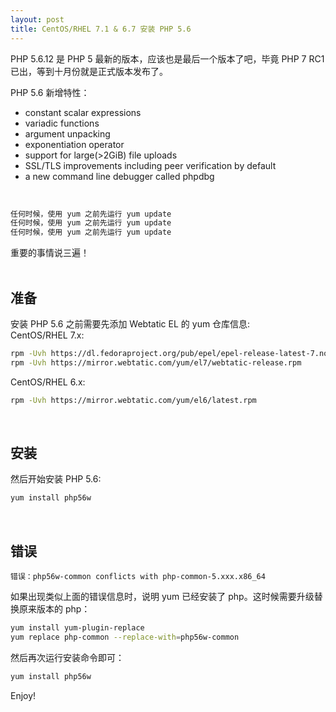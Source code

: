 ```yaml
---
layout: post
title: CentOS/RHEL 7.1 & 6.7 安装 PHP 5.6
---
```


PHP 5.6.12 是 PHP 5 最新的版本，应该也是最后一个版本了吧，毕竟 PHP 7 RC1 已出，等到十月份就是正式版本发布了。

PHP 5.6 新增特性：

- constant scalar expressions
- variadic functions
- argument unpacking
- exponentiation operator
- support for large(>2GiB) file uploads
- SSL/TLS improvements including peer verification by default
- a new command line debugger called phpdbg

&nbsp;  

```bash
任何时候，使用 yum 之前先运行 yum update
任何时候，使用 yum 之前先运行 yum update
任何时候，使用 yum 之前先运行 yum update
```

重要的事情说三遍！  
<br/>

## 准备

安装 PHP 5.6 之前需要先添加 Webtatic EL 的 yum 仓库信息:  
CentOS/RHEL 7.x:  

```bash
rpm -Uvh https://dl.fedoraproject.org/pub/epel/epel-release-latest-7.noarch.rpm
rpm -Uvh https://mirror.webtatic.com/yum/el7/webtatic-release.rpm
```
CentOS/RHEL 6.x:  

```bash
rpm -Uvh https://mirror.webtatic.com/yum/el6/latest.rpm
```
<br/>

## 安装

然后开始安装 PHP 5.6:  

```bash
yum install php56w
```
<br/>

## 错误

```
错误：php56w-common conflicts with php-common-5.xxx.x86_64
```
如果出现类似上面的错误信息时，说明 yum 已经安装了 php。这时候需要升级替换原来版本的 php：

```bash
yum install yum-plugin-replace
yum replace php-common --replace-with=php56w-common
```
然后再次运行安装命令即可：

```bash
yum install php56w
```

Enjoy!
